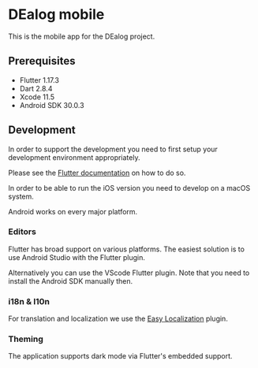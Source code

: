 # DEalog mobile

This is the mobile app for the DEalog project.

## Prerequisites

- Flutter 1.17.3
- Dart 2.8.4
- Xcode 11.5
- Android SDK 30.0.3

## Development

In order to support the development you need to first setup your development
environment appropriately.

Please see the [Flutter documentation](https://flutter.dev) on how to do so.

In order to be able to run the iOS version you need to develop on a macOS system.

Android works on every major platform.

### Editors

Flutter has broad support on various platforms. The easiest solution is to use
Android Studio with the Flutter plugin.

Alternatively you can use the VScode Flutter plugin. Note that you need to
install the Android SDK manually then.

### i18n & l10n

For translation and localization we use the [Easy Localization](https://pub.dev/packages/easy_localization) plugin.

### Theming

The application supports dark mode via Flutter's embedded support.
